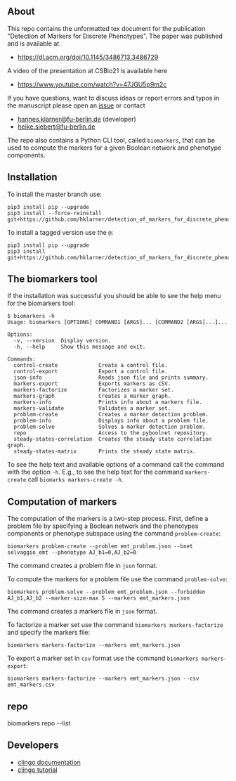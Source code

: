 

## About
This repo contains the unformatted tex document for the publication "Detection of Markers for Discrete Phenotypes".
The paper was published and is available at

 * https://dl.acm.org/doi/10.1145/3486713.3486729

A video of the presentation at CSBio21 is available here

 * https://www.youtube.com/watch?v=47JGU5p9m2c

If you have questions, want to discuss ideas or report errors and typos in the manuscript please open an [issue](http://github.com/hklarner/detection_of_markers_for_discrete_phenotypes/issues) or contact

 * hannes.klarner@fu-berlin.de (developer)
 * heike.siebert@fu-berlin.de

The repo also contains a Python CLI tool, called `biomarkers`, that can be used to compute the markers for a given Boolean network and phenotype components.


## Installation
To install the master branch use:

``` 
pip3 install pip --upgrade
pip3 install --force-reinstall git+https://github.com/hklarner/detection_of_markers_for_discrete_phenotypes
```

To install a tagged version use the `@`: 

``` 
pip3 install pip --upgrade
pip3 install git+https://github.com/hklarner/detection_of_markers_for_discrete_phenotypes@1.0.0
```


## The biomarkers tool
If the installation was successful you should be able to see the help menu for the biomarkers tool:
```
$ biomarkers -h
Usage: biomarkers [OPTIONS] COMMAND1 [ARGS]... [COMMAND2 [ARGS]...]...

Options:
  -v, --version  Display version.
  -h, --help     Show this message and exit.

Commands:
  control-create             Create a control file.
  control-export             Export a control file.
  json-info                  Reads json file and prints summary.
  markers-export             Exports markers as CSV.
  markers-factorize          Factorizes a marker set.
  markers-graph              Creates a marker graph.
  markers-info               Prints info about a markers file.
  markers-validate           Validates a marker set.
  problem-create             Creates a marker detection problem.
  problem-info               Displays info about a problem file.
  problem-solve              Solves a marker detection problem.
  repo                       Access to the pyboolnet repository.
  steady-states-correlation  Creates the steady state correlation graph.
  steady-states-matrix       Prints the steady state matrix.
```
To see the help text and available options of a command call the command with the option `-h`.
E.g., to see the help text for the command `markers-create` call `biomarks markers-create -h`.


## Computation of markers
The computation of the markers is a two-step process.
First, define a problem file by specifying a Boolean network and the phenotypes components or phenotype subspace using the command `problem-create`:
```
biomarkers problem-create --problem emt_problem.json --bnet selvaggio_emt --phenotype AJ_b1=0,AJ_b2=0
```
The command creates a problem file in `json` format.

To compute the markers for a problem file use the command `problem-solve`:
```
biomarkers problem-solve --problem emt_problem.json --forbidden AJ_b1,AJ_b2 --marker-size-max 5 --markers emt_markers.json
```
The command creates a markers file in `json` format.

To factorize a marker set use the command `biomarkers markers-factorize` and specify the markers file:
```
biomarkers markers-factorize --markers emt_markers.json
```
To export a marker set in `csv` format use the command `biomarkers markers-export`:
```
biomarkers markers-factorize --markers emt_markers.json --csv emt_markers.csv
```


## repo
biomarkers repo --list
## Developers
- [clingo documentation](https://potassco.org/clingo/python-api/5.4/)
- [clingo tutorial](https://potassco.org/clingo/python-api/current/clingo/)
